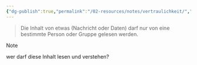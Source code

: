 ```yaml
---
{"dg-publish":true,"permalink":"/02-resources/notes/vertraulichkeit/","tags":["sicherheit/it-sicherheit"],"noteIcon":"","updated":"2025-09-27T01:32:44.000+02:00"}
---
```


>Die Inhalt von etwas (Nachricht oder Daten) darf nur von eine bestimmte Person oder Gruppe gelesen werden.

>[!note]
>wer darf diese Inhalt lesen und verstehen?